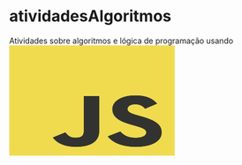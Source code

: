 # atividadesAlgoritmos
Atividades sobre algoritmos e lógica de programação usando <img src="Logos/JavaScript-logo.png" alt="Description" width="300" height="200">

